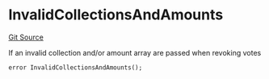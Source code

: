 # InvalidCollectionsAndAmounts
[Git Source](https://github.com/FloorDAO/floor-v2/blob/445b96358cc205e432e359914c1681c0f44048b0/src/contracts/voting/SweepWars.sol)

If an invalid collection and/or amount array are passed when revoking votes


```solidity
error InvalidCollectionsAndAmounts();
```


